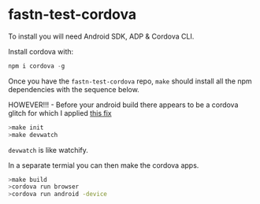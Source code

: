 fastn-test-cordova
==================

To install you will need Android SDK, ADP & Cordova CLI.

Install cordova with:

```javascript
npm i cordova -g
```

Once you have the `fastn-test-cordova` repo, ```make``` should install all the npm dependencies with the sequence below.

HOWEVER!!! - Before your android build there appears to be a cordova glitch for which I applied [this fix](http://stackoverflow.com/a/30240520/4830780)

```bash
>make init
>make devwatch
```

`devwatch` is like watchify.

In a separate termial you can then make the cordova apps.

```bash
>make build
>cordova run browser
>cordova run android -device

```


